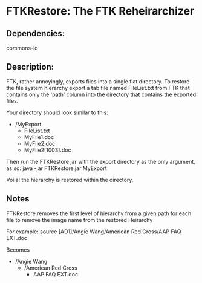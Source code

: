 FTKRestore: The FTK Reheirarchizer
==================================
Dependencies: 
-------------
commons-io

Description: 
------------
FTK, rather annoyingly, exports files into a single flat directory. To restore the file system hierarchy export a tab file named FileList.txt from FTK that contains only the 'path' column into the directory that contains the exported files. 

Your directory should look similar to this:

* /MyExport
    * FileList.txt
    * MyFile1.doc
    * MyFile2.doc
    * MyFile2[1003].doc

Then run the FTKRestore jar with the export directory as the only argument, as so: java -jar FTKRestore.jar MyExport

Voila! the hierarchy is restored within the directory. 

Notes
-----

FTKRestore removes the first level of hierarchy from a given path for each file to remove the image name from the restored Heirarchy

For example: source [AD1]/Angie Wang/American Red Cross/AAP FAQ EXT.doc

Becomes
* /Angie Wang
    * /American Red Cross
        * AAP FAQ EXT.doc






